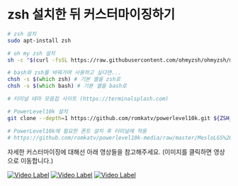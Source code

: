 # zsh 설치한 뒤 커스터마이징하기

```zsh
# zsh 설치
sudo apt-install zsh

# oh my zsh 설치
sh -c "$(curl -fsSL https://raw.githubusercontent.com/ohmyzsh/ohmyzsh/master/tools/install.sh)"

# bash와 zsh를 바꿔가며 사용하고 싶다면...
chsh -s $(which zsh) # 기본 셸을 zsh로
chsh -s $(which bash) # 기본 셸을 bash로

# 터미널 테마 모음집 사이트 (https://terminalsplash.com)

# PowerLevel10k 설치
git clone --depth=1 https://github.com/romkatv/powerlevel10k.git ${ZSH_CUSTOM:-$HOME/.oh-my-zsh/custom}/themes/powerlevel10k

# PowerLevel10k에 필요한 폰트 설치 후 터미널에 적용
# https://github.com/romkatv/powerlevel10k-media/raw/master/MesloLGS%20NF%20Regular.ttf
```

자세한 커스터마이징에 대해선 아래 영상들을 참고해주세요. (이미지를 클릭하면 영상으로 이동합니다.)


[![Video Label](https://img.youtube.com/vi/o2Mji64i2Ms/maxresdefault.jpg)](https://www.youtube.com/watch?v=o2Mji64i2Ms)
[![Video Label](https://img.youtube.com/vi/UAUg0K5fc3Y/maxresdefault.jpg)](https://www.youtube.com/watch?v=UAUg0K5fc3Y)
[![Video Label](https://img.youtube.com/vi/Qn0oHSMzcz4/maxresdefault.jpg)](https://www.youtube.com/watch?v=Qn0oHSMzcz4)
